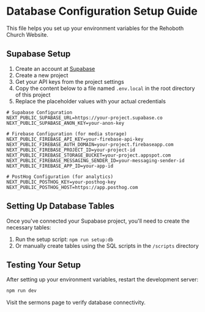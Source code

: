 # Database Configuration Setup Guide

This file helps you set up your environment variables for the Rehoboth Church Website.

## Supabase Setup
1. Create an account at [Supabase](https://supabase.io/)
2. Create a new project
3. Get your API keys from the project settings
4. Copy the content below to a file named `.env.local` in the root directory of this project
5. Replace the placeholder values with your actual credentials

```
# Supabase Configuration
NEXT_PUBLIC_SUPABASE_URL=https://your-project.supabase.co
NEXT_PUBLIC_SUPABASE_ANON_KEY=your-anon-key

# Firebase Configuration (for media storage)
NEXT_PUBLIC_FIREBASE_API_KEY=your-firebase-api-key
NEXT_PUBLIC_FIREBASE_AUTH_DOMAIN=your-project.firebaseapp.com
NEXT_PUBLIC_FIREBASE_PROJECT_ID=your-project-id
NEXT_PUBLIC_FIREBASE_STORAGE_BUCKET=your-project.appspot.com
NEXT_PUBLIC_FIREBASE_MESSAGING_SENDER_ID=your-messaging-sender-id
NEXT_PUBLIC_FIREBASE_APP_ID=your-app-id

# PostHog Configuration (for analytics)
NEXT_PUBLIC_POSTHOG_KEY=your-posthog-key
NEXT_PUBLIC_POSTHOG_HOST=https://app.posthog.com
```

## Setting Up Database Tables
Once you've connected your Supabase project, you'll need to create the necessary tables:

1. Run the setup script: `npm run setup:db`
2. Or manually create tables using the SQL scripts in the `/scripts` directory

## Testing Your Setup
After setting up your environment variables, restart the development server:

```bash
npm run dev
```

Visit the sermons page to verify database connectivity.
